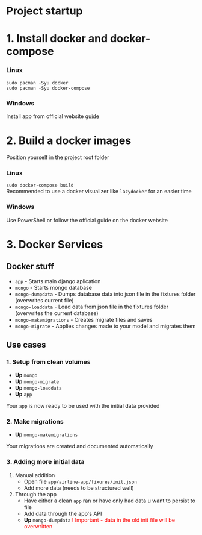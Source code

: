# Project startup
# 1. Install docker and docker-compose
### Linux
`sudo pacman -Syu docker` <br/>
`sudo pacman -Syu docker-compose`
### Windows 
Install app from official website <a href="https://docs.docker.com/desktop/install/windows-install/">guide</a>

# 2. Build a docker images
Position yourself in the project root folder
### Linux
`sudo docker-compose build` <br/>
Recommended to use a docker visualizer like `lazydocker` for an easier time
### Windows
Use PowerShell or follow the official guide on the docker website

# 3. Docker Services
## Docker stuff
- `app` - Starts main django aplication
- `mongo` - Starts mongo database
- `mongo-dumpdata` - Dumps database data into json file in the fixtures folder (overwrites current file)
- `mongo-loaddata` - Load data from json file in the fixtures folder (overwrites the current database)
- `mongo-makemigrations` - Creates migrate files and saves
- `mongo-migrate` - Applies changes made to your model and migrates them


## Use cases
### 1. Setup from clean volumes
- **Up** `mongo` 
-  **Up** `mongo-migrate`
-  **Up** `mongo-loaddata`
-  **Up** `app`

Your `app` is now ready to be used with the initial data provided

### 2.  Make migrations
* **Up** `mongo-makemigrations`
 
Your migrations are created and documented automatically
### 3. Adding more initial data
1. Manual addition
	- Open file  `app/airline-app/fixures/init.json`
	- Add more data (needs to be structured well)
2. Through the app
	- Have either a clean `app` ran or have only had data u want to persist to file
	- Add data through the app's API
	- **Up** `mongo-dumpdata` <span style="color:red">! Important - data in the old init file will be overwritten</span>